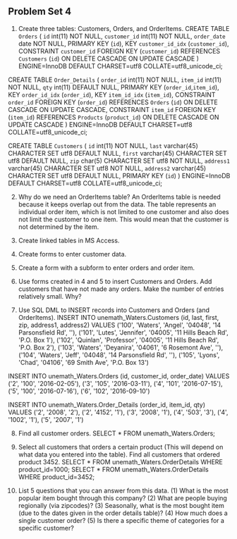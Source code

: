 ## Problem Set 4 

1. Create three tables: Customers, Orders, and OrderItems.
CREATE TABLE `Orders` (
  `id` int(11) NOT NULL,
  `customer_id` int(11) NOT NULL,
  `order_date` date NOT NULL,
  PRIMARY KEY (`id`),
  KEY `customer_id_idx` (`customer_id`),
  CONSTRAINT `customer_id` FOREIGN KEY (`customer_id`) REFERENCES `Customers` (`id`) ON DELETE CASCADE ON UPDATE CASCADE
) ENGINE=InnoDB DEFAULT CHARSET=utf8 COLLATE=utf8_unicode_ci;

CREATE TABLE `Order_Details` (
  `order_id` int(11) NOT NULL,
  `item_id` int(11) NOT NULL,
  `qty` int(11) DEFAULT NULL,
  PRIMARY KEY (`order_id`,`item_id`),
  KEY `order_id_idx` (`order_id`),
  KEY `item_id_idx` (`item_id`),
  CONSTRAINT `order_id` FOREIGN KEY (`order_id`) REFERENCES `Orders` (`id`) ON DELETE CASCADE ON UPDATE CASCADE,
  CONSTRAINT `item_id` FOREIGN KEY (`item_id`) REFERENCES `Products` (`product_id`) ON DELETE CASCADE ON UPDATE CASCADE
) ENGINE=InnoDB DEFAULT CHARSET=utf8 COLLATE=utf8_unicode_ci;

CREATE TABLE `Customers` (
  `id` int(11) NOT NULL,
  `last` varchar(45) CHARACTER SET utf8 DEFAULT NULL,
  `first` varchar(45) CHARACTER SET utf8 DEFAULT NULL,
  `zip` char(5) CHARACTER SET utf8 NOT NULL,
  `address1` varchar(45) CHARACTER SET utf8 NOT NULL,
  `address2` varchar(45) CHARACTER SET utf8 DEFAULT NULL,
  PRIMARY KEY (`id`)
) ENGINE=InnoDB DEFAULT CHARSET=utf8 COLLATE=utf8_unicode_ci;


2. Why do we need an OrderItems table?
An OrderItems table is needed because it keeps overlap out from the data. The table represents an individual order item, which is not limited to one customer and also does not limit the customer to one item. This would mean that the customer is not determined by the item.

3. Create linked tables in MS Access.

4. Create forms to enter customer data.

5. Create a form with a subform to enter orders and order item.

6. Use forms created in 4 and 5 to insert Customers and Orders.  Add customers that have not made any orders. Make the number of entries relatively small.  Why?  

7. Use SQL DML to INSERT records into Customers and Orders (and OrderItems).
INSERT INTO unemath_Waters.Customers
(id, last, first, zip, address1, address2)
VALUES
('100', 'Waters', 'Angel', '04048', '14 Parsonsfield Rd', ''),
('101', 'Lutes', 'Jennifer', '04005', '11 Hills Beach Rd', 'P.O. Box 1'),
('102', 'Quinlan', 'Professor', '04005', '11 Hills Beach Rd', 'P.O. Box 2'),
('103', 'Waters', 'Deyanira', '04061', '6 Rosemont Ave', ''),
('104', 'Waters', 'Jeff', '04048', '14 Parsonsfield Rd', ''),
('105', 'Lyons', 'Chad', '04106', '69 Smith Ave', 'P.O. Box 13')

INSERT INTO unemath_Waters.Orders
(id, customer_id, order_date)
VALUES
('2', '100', '2016-02-05'),
('3', '105', '2016-03-11'),
('4', '101', '2016-07-15'),
('5', '100', '2016-07-16'),
('6', '102', '2016-09-10')

INSERT INTO unemath_Waters.Order_Details
(order_id, item_id, qty)
VALUES
('2', '2008', '2'),
('2', '4152', '1'),
('3', '2008', '1'),
('4', '503', '3'),
('4', '1002', '1'),
('5', '2007', '1')

8. Find all customer orders.
SELECT * FROM unemath_Waters.Orders;

9. Select all customers that orders a certain product (This will depend on what data you entered into the table).  Find all customers that ordered product 3452.
SELECT * FROM unemath_Waters.OrderDetails WHERE product_id=1000;
SELECT * FROM unemath_Waters.OrderDetails WHERE product_id=3452;

10. List 5 questions that you can answer from this data.
(1) What is the most popular item bought through this company?
(2) What are people buying regionally (via zipcodes)?
(3) Seasonally, what is the most bought item (due to the dates given in the order details table)?
(4) How much does a single customer order?
(5) Is there a specific theme of categories for a specific customer?
